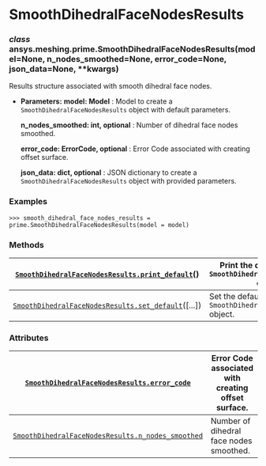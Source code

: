 <!-- vale off -->

<a id="smoothdihedralfacenodesresults"></a>

# SmoothDihedralFaceNodesResults

<a id="ansys.meshing.prime.SmoothDihedralFaceNodesResults"></a>

### *class* ansys.meshing.prime.SmoothDihedralFaceNodesResults(model=None, n_nodes_smoothed=None, error_code=None, json_data=None, \*\*kwargs)

Results structure associated with smooth dihedral face nodes.

* **Parameters:**
  **model: Model**
  : Model to create a `SmoothDihedralFaceNodesResults` object with default parameters.

  **n_nodes_smoothed: int, optional**
  : Number of dihedral face nodes smoothed.

  **error_code: ErrorCode, optional**
  : Error Code associated with creating offset surface.

  **json_data: dict, optional**
  : JSON dictionary to create a `SmoothDihedralFaceNodesResults` object with provided parameters.

### Examples

```pycon
>>> smooth_dihedral_face_nodes_results = prime.SmoothDihedralFaceNodesResults(model = model)
```

<!-- !! processed by numpydoc !! -->

### Methods

| [`SmoothDihedralFaceNodesResults.print_default`](ansys.meshing.prime.SmoothDihedralFaceNodesResults.print_default.md#ansys.meshing.prime.SmoothDihedralFaceNodesResults.print_default)()   | Print the default values of `SmoothDihedralFaceNodesResults` object.   |
|--------------------------------------------------------------------------------------------------------------------------------------------------------------------------------------------|------------------------------------------------------------------------|
| [`SmoothDihedralFaceNodesResults.set_default`](ansys.meshing.prime.SmoothDihedralFaceNodesResults.set_default.md#ansys.meshing.prime.SmoothDihedralFaceNodesResults.set_default)([...])    | Set the default values of the `SmoothDihedralFaceNodesResults` object. |

### Attributes

| [`SmoothDihedralFaceNodesResults.error_code`](ansys.meshing.prime.SmoothDihedralFaceNodesResults.error_code.md#ansys.meshing.prime.SmoothDihedralFaceNodesResults.error_code)                   | Error Code associated with creating offset surface.   |
|-------------------------------------------------------------------------------------------------------------------------------------------------------------------------------------------------|-------------------------------------------------------|
| [`SmoothDihedralFaceNodesResults.n_nodes_smoothed`](ansys.meshing.prime.SmoothDihedralFaceNodesResults.n_nodes_smoothed.md#ansys.meshing.prime.SmoothDihedralFaceNodesResults.n_nodes_smoothed) | Number of dihedral face nodes smoothed.               |
<!-- vale on -->
